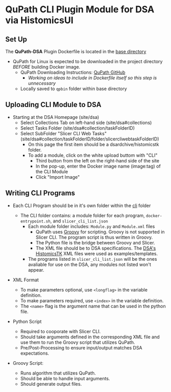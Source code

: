 # QuPath CLI Plugin Module for DSA via HistomicsUI

## Set Up
The **QuPath-DSA** Plugin Dockerfile is located in the [base directory](../Dockerfile)
- QuPath for Linux is expected to be downloaded in the project directory *BEFORE* building Docker image.
    - QuPath Downloading Instructions: [QuPath GitHub](https://github.com/qupath/qupath/releases/tag/v0.5.1)
        - *Working on ideas to include in Dockerfile itself so this step is unnecessary*
    - Locally saved to `qpbin` folder within base directory

## Uploading CLI Module to DSA
- Starting at the DSA Homepage (site/dsa) 
    - Select Collections Tab on left-hand side (site/dsa#collections)
    - Select Tasks Folder (site/dsa#collection/taskFolderID)
    - Select SubFolder "Slicer CLI Web Tasks" (site/dsa#collection/taskFolderID/folder/slicercliwebtaskFolderID)
        - On this page the first item should be a dsardchive/histomicstk folder. 
        - To add a module, click on the white upload buttom with "CLI" 
            - Third button from the left on the right-hand side of the site
            - In the pop-up, enter the Docker image name (image:tag) of the CLI Module
            - Click "Import Image"

## Writing CLI Programs
- Each CLI Program should be in it's own folder within the [cli](../cli/) folder
    - The CLI folder contains: a module folder for each program, `docker-entrypoint.sh`, and `slicer_cli_list.json`
        - Each module folder includes: `Module.py` and `Module.xml` files
            - QuPath uses [Groovy](https://groovy-lang.org/) for scripting. Groovy is not supported in Slicer CLI. The program script is thus written in Groovy.
            - The Python file is the bridge between Groovy and Slicer.
            - The XML file should be to DSA specifications. The [DSA's HistomicsTK](https://github.com/DigitalSlideArchive/HistomicsTK) XML files were used as examples/templates.
        - The programs listed in `slicer_cli_list.json` will be the ones avaliable for use on the DSA, any modules not listed won't appear.

- XML Format
    - To make parameters optional, use `<longflag>` in the variable definition. 
    - To make parameters required, use `<index>` in the variable definition. 
    - The `<name>` flag is the argument name that can be used in the python file.

- Python Script
    - Required to cooporate with Slicer CLI.
    - Should take arguments defined in the corresponding XML file and use them to run the Groovy script that utilizes QuPath.
    - Pre/Post-Processing to ensure input/output matches DSA expectations.

- Groovy Script:
    - Runs algorithm that utilizes QuPath.
    - Should be able to handle input arguments.
    - Should generate output files.
